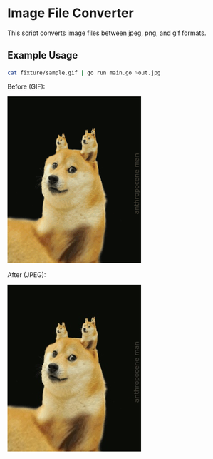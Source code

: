 # Image File Converter
This script converts image files between jpeg, png, and gif formats.

## Example Usage

```sh
cat fixture/sample.gif | go run main.go >out.jpg
```

Before (GIF): 

![](fixture/sample.gif)

After (JPEG):

![](out.jpg)
